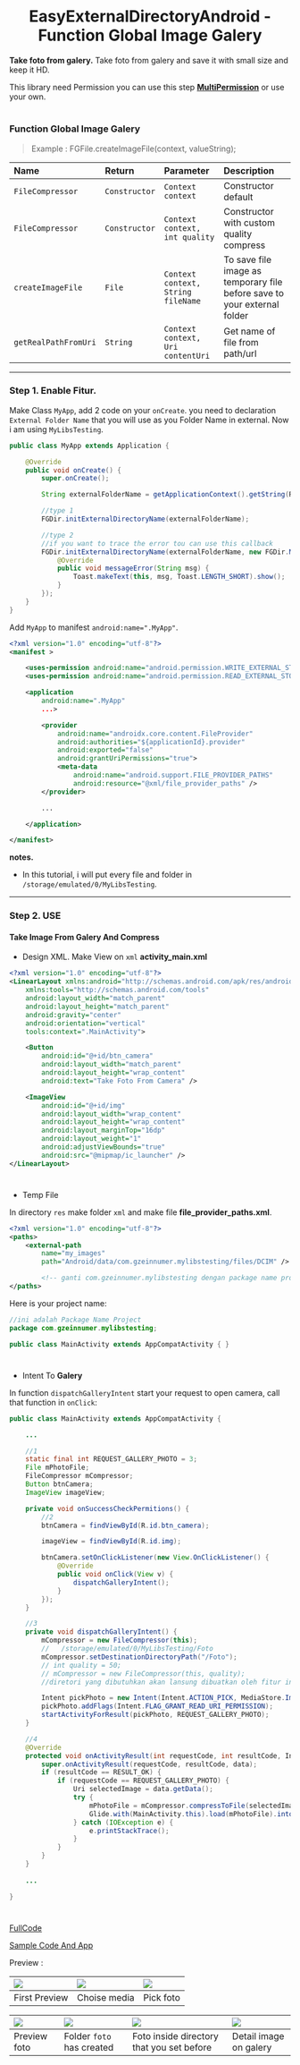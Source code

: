 <h1 align="center">
    EasyExternalDirectoryAndroid - Function Global Image Galery
</h1>

**Take foto from galery.** Take foto from galery and save it with small size and keep it HD.

This library need Permission you can use this step [**MultiPermission**](https://github.com/gzeinnumer/MultiPermition2) or use your own.

#
### Function Global Image Galery
> Example : FGFile.createImageFile(context, valueString);

| Name                 | Return        | Parameter                           | Description                                                              |
|:---------------------|:--------------|:------------------------------------|:-------------------------------------------------------------------------|
| `FileCompressor`     | `Constructor` | `Context context`                   | Constructor default                                                      |
| `FileCompressor`     | `Constructor` | `Context context, int quality`      | Constructor with custom quality compress                                 |
| `createImageFile`    | `File`        | `Context context, String fileName`  | To save file image as temporary file before save to your external folder |
| `getRealPathFromUri` | `String`      | `Context context, Uri contentUri`   | Get name of file from path/url                                           |

---
### Step 1. Enable Fitur.
Make Class `MyApp`, add 2 code on your `onCreate`. you need to declaration `External Folder Name` that you will use as you Folder Name in external. Now i am using `MyLibsTesting`.

```java
public class MyApp extends Application {

    @Override
    public void onCreate() {
        super.onCreate();

        String externalFolderName = getApplicationContext().getString(R.string.app_name); //MyLibsTesting

        //type 1
        FGDir.initExternalDirectoryName(externalFolderName);

        //type 2
        //if you want to trace the error tou can use this callback
        FGDir.initExternalDirectoryName(externalFolderName, new FGDir.MessageCallBack() {
            @Override
            public void messageError(String msg) {
                Toast.makeText(this, msg, Toast.LENGTH_SHORT).show();
            }
        });
    }
}
```
Add `MyApp` to manifest `android:name=".MyApp"`.
```xml
<?xml version="1.0" encoding="utf-8"?>
<manifest >

    <uses-permission android:name="android.permission.WRITE_EXTERNAL_STORAGE" />
    <uses-permission android:name="android.permission.READ_EXTERNAL_STORAGE" />

    <application
        android:name=".MyApp"
        ...>

        <provider
            android:name="androidx.core.content.FileProvider"
            android:authorities="${applicationId}.provider"
            android:exported="false"
            android:grantUriPermissions="true">
            <meta-data
                android:name="android.support.FILE_PROVIDER_PATHS"
                android:resource="@xml/file_provider_paths" />
        </provider>

        ...

    </application>

</manifest>
```
**notes.**
  - In this tutorial, i will put every file and folder in `/storage/emulated/0/MyLibsTesting`.

---
### Step 2. USE
#### Take Image From Galery And Compress
* Design XML. Make View on `xml` **activity_main.xml**
```xml
<?xml version="1.0" encoding="utf-8"?>
<LinearLayout xmlns:android="http://schemas.android.com/apk/res/android"
    xmlns:tools="http://schemas.android.com/tools"
    android:layout_width="match_parent"
    android:layout_height="match_parent"
    android:gravity="center"
    android:orientation="vertical"
    tools:context=".MainActivity">

    <Button
        android:id="@+id/btn_camera"
        android:layout_width="match_parent"
        android:layout_height="wrap_content"
        android:text="Take Foto From Camera" />

    <ImageView
        android:id="@+id/img"
        android:layout_width="wrap_content"
        android:layout_height="wrap_content"
        android:layout_marginTop="16dp"
        android:layout_weight="1"
        android:adjustViewBounds="true"
        android:src="@mipmap/ic_launcher" />
</LinearLayout>
```

#
* Temp File

In directory `res` make folder `xml` and make file **file_provider_paths.xml**.
```xml
<?xml version="1.0" encoding="utf-8"?>
<paths>
    <external-path
        name="my_images"
        path="Android/data/com.gzeinnumer.mylibstesting/files/DCIM" />

        <!-- ganti com.gzeinnumer.mylibstesting dengan package name project kamu-->
</paths>
```
Here is your project name:
```java
//ini adalah Package Name Project
package com.gzeinnumer.mylibstesting;

public class MainActivity extends AppCompatActivity { }
```

#
* Intent To **Galery**

In function `dispatchGalleryIntent` start your request to open camera, call that function in `onClick`:

```java
public class MainActivity extends AppCompatActivity {

    ...

    //1
    static final int REQUEST_GALLERY_PHOTO = 3;
    File mPhotoFile;
    FileCompressor mCompressor;
    Button btnCamera;
    ImageView imageView;

    private void onSuccessCheckPermitions() {
        //2
        btnCamera = findViewById(R.id.btn_camera);

        imageView = findViewById(R.id.img);

        btnCamera.setOnClickListener(new View.OnClickListener() {
            @Override
            public void onClick(View v) {
                dispatchGalleryIntent();
            }
        });
    }

    //3
    private void dispatchGalleryIntent() {
        mCompressor = new FileCompressor(this);
        //   /storage/emulated/0/MyLibsTesting/Foto
        mCompressor.setDestinationDirectoryPath("/Foto");
        // int quality = 50;
        // mCompressor = new FileCompressor(this, quality);
        //diretori yang dibutuhkan akan lansung dibuatkan oleh fitur ini

        Intent pickPhoto = new Intent(Intent.ACTION_PICK, MediaStore.Images.Media.EXTERNAL_CONTENT_URI);
        pickPhoto.addFlags(Intent.FLAG_GRANT_READ_URI_PERMISSION);
        startActivityForResult(pickPhoto, REQUEST_GALLERY_PHOTO);
    }

    //4
    @Override
    protected void onActivityResult(int requestCode, int resultCode, Intent data) {
        super.onActivityResult(requestCode, resultCode, data);
        if (resultCode == RESULT_OK) {
            if (requestCode == REQUEST_GALLERY_PHOTO) {
                Uri selectedImage = data.getData();
                try {
                    mPhotoFile = mCompressor.compressToFile(selectedImage);
                    Glide.with(MainActivity.this).load(mPhotoFile).into(imageView);
                } catch (IOException e) {
                    e.printStackTrace();
                }
            }
        }
    }
    
    ...

}
```

#
[FullCode](https://github.com/gzeinnumer/EasyExternalDirectoryAndroid/blob/master/example/TakeImageFromGalery/MainActivity.java)

[Sample Code And App](https://github.com/gzeinnumer/MyLibDirectoryExample)

Preview :

| ![](https://github.com/gzeinnumer/EasyExternalDirectoryAndroid/blob/master/assets/example17.jpg) | ![](https://github.com/gzeinnumer/EasyExternalDirectoryAndroid/blob/master/assets/example18.jpg) | ![](https://github.com/gzeinnumer/EasyExternalDirectoryAndroid/blob/master/assets/example19.jpg) |
|:-----------------------------------------------------------------------------------|:-----------------------------------------------------------------------------------|:-----------------------------------------------------------------------------------|
| First Preview                                                                      | Choise media                                                                       | Pick foto                                                                          |

| ![](https://github.com/gzeinnumer/EasyExternalDirectoryAndroid/blob/master/assets/example20.jpg) | ![](https://github.com/gzeinnumer/EasyExternalDirectoryAndroid/blob/master/assets/example13.jpg) | ![](https://github.com/gzeinnumer/EasyExternalDirectoryAndroid/blob/master/assets/example21.jpg) | ![](https://github.com/gzeinnumer/EasyExternalDirectoryAndroid/blob/master/assets/example22.jpg) |
|:-----------------------------------------------------------------------------------|:-----------------------------------------------------------------------------------|:-----------------------------------------------------------------------------------|:-----------------------------------------------------------------------------------|
| Preview foto                                                                       | Folder `foto` has created                                                          | Foto inside directory that you set before                                          | Detail image on galery                                                             |
